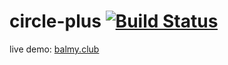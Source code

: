 # circle-plus [![Build Status](https://travis-ci.org/nillith/circle-plus.svg?branch=master)](https://travis-ci.org/nillith/circle-plus)

live demo: [balmy.club](https://www.balmy.club)
